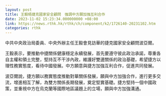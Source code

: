 ```yaml
---
layout: post
title: 王毅晤捷克國家安全顧問　強調中方願加強互利合作
date: 2023-11-02 15:23:34.000000000 +08:00
link: https://news.rthk.hk/rthk/ch/component/k2/1726140-20231102.htm
categories: rthk
---
```


中共中央政治局委員、中央外辦主任王毅會見訪華的捷克國家安全顧問波亞爾。

王毅表示，要推動中捷關係健康穩定永續發展，首先要遵守彼此政治承諾，尊重各自主權和領土完整，堅持互不干涉內政，維護好雙邊關係的政治基礎，希望捷方以理性務實態度，看待中國發展。中方願意與捷方加強互利合作，促進共同發展。

波亞爾說，捷方願以務實態度推動對華關係發展，願與中方加強合作，進行更多交流，增進相互了解，為雙方關係長期發展，奠定堅實基礎。捷方堅持一個中國政策，並重視中方在烏克蘭等國際地區議題上的立場，願與中方加強溝通。
